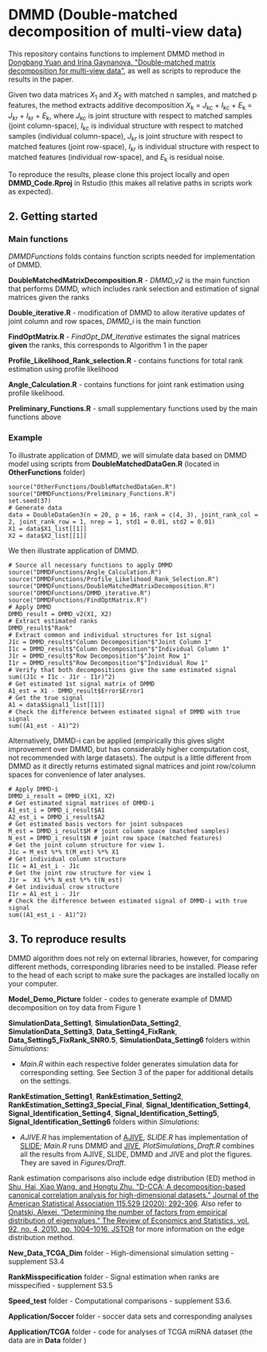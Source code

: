 # DMMD (Double-matched decomposition of multi-view data)

This repository contains functions to implement DMMD method in [Dongbang Yuan and Irina Gaynanova. "Double-matched matrix decomposition for multi-view data"](https://arxiv.org/abs/2105.03396), as well as scripts to reproduce the results in the paper. 

Given two data matrices *X*<sub>1</sub> and *X*<sub>2</sub> with matched n samples, and matched p features, the method extracts additive decomposition
*X*<sub>k</sub> = *J*<sub>kc</sub> + *I*<sub>kc</sub> + *E*<sub>k</sub> = *J*<sub>kr</sub> + *I*<sub>kr</sub> + *E*<sub>k</sub>, where *J*<sub>kc</sub> is joint structure with respect to matched samples (joint column-space), *I*<sub>kc</sub> is individual structure with respect to matched samples (individual column-space), *J*<sub>kr</sub> is joint structure with respect to matched features (joint row-space), *I*<sub>kr</sub> is individual structure with respect to matched features (individual row-space), and *E*<sub>k</sub> is residual noise.

To reproduce the results, please clone this project locally and open **DMMD_Code.Rproj** in Rstudio (this makes all relative paths in scripts work as expected).

## 2. Getting started
### Main functions
*DMMDFunctions* folds contains function scripts needed for implementation of DMMD. 

**DoubleMatchedMatrixDecomposition.R** - *DMMD_v2* is the main function that performs DMMD, which includes rank selection and estimation of signal matrices given the ranks

**Double_iterative.R** - modification of DMMD to allow iterative updates of joint column and row spaces, *DMMD_i* is the main function

**FindOptMatrix.R** - *FindOpt_DM_Iterative* estimates the signal matrices **given** the ranks, this corresponds to Algorithm 1 in the paper

**Profile_Likelihood_Rank_selection.R** - contains functions for total rank estimation using profile likelihood

**Angle_Calculation.R** - contains functions for joint rank estimation using profile likelihood.

**Preliminary_Functions.R** - small supplementary functions used by the main functions above <!--. *Fnorm* function calculates Frobenius norm of a matrix. *Matscale* function does center and scale for a matrix, either row-wise or column-wise. *DoubleStandardize* function double standardizes a matrix, which makes mean 0 and variance 1 for all the rows and columns. *projection* calculates the projection matrix for a specified matrix. *GenOrthoMatrix* generates pseudo-random orthogonal matrix. *svd_recover* does rank-r svd approximation of a specified matrix.-->


### Example
To illustrate application of DMMD, we will simulate data based on DMMD model using scripts from **DoubleMatchedDataGen.R** (located in **OtherFunctions** folder)

```{r}
source("OtherFunctions/DoubleMatchedDataGen.R")
source("DMMDFunctions/Preliminary_Functions.R")
set.seed(37)
# Generate data
data = DoubleDataGen3(n = 20, p = 16, rank = c(4, 3), joint_rank_col = 2, joint_rank_row = 1, nrep = 1, std1 = 0.01, std2 = 0.01)
X1 = data$X1_list[[1]]
X2 = data$X2_list[[1]]
```

We then illustrate application of DMMD.
```{r}
# Source all necessary functions to apply DMMD
source("DMMDFunctions/Angle_Calculation.R")
source("DMMDFunctions/Profile_Likelihood_Rank_Selection.R")
source("DMMDFunctions/DoubleMatchedMatrixDecomposition.R")
source("DMMDFunctions/DMMD_iterative.R")
source("DMMDFunctions/FindOptMatrix.R")
# Apply DMMD
DMMD_result = DMMD_v2(X1, X2)
# Extract estimated ranks
DMMD_result$"Rank"
# Extract common and individual structures for 1st signal
J1c = DMMD_result$"Column Decomposition"$"Joint Column 1"
I1c = DMMD_result$"Column Decomposition"$"Individual Column 1"
J1r = DMMD_result$"Row Decomposition"$"Joint Row 1"
I1r = DMMD_result$"Row Decomposition"$"Individual Row 1"
# Verify that both decompositions give the same estimated signal
sum((J1c + I1c - J1r - I1r)^2)
# Get estimated 1st signal matrix of DMMD
A1_est = X1 - DMMD_result$Error$Error1
# Get the true signal
A1 = data$Signal1_list[[1]]
# Check the difference between estimated signal of DMMD with true signal 
sum((A1_est - A1)^2)
```
Alternatively, DMMD-i can be applied (empirically this gives slight improvement over DMMD, but has considerably higher computation cost, not recommended with large datasets). The output is a little different from DMMD as it directly returns estimated signal matrices and joint row/column spaces for convenience of later analyses.
```{r}
# Apply DMMD-i
DMMD_i_result = DMMD_i(X1, X2)
# Get estimated signal matrices of DMMD-i
A1_est_i = DMMD_i_result$A1
A2_est_i = DMMD_i_result$A2
# Get estimated basis vectors for joint subspaces
M_est = DMMD_i_result$M # joint column space (matched samples)
N_est = DMMD_i_result$N # joint row space (matched features)
# Get the joint column structure for view 1. 
J1c = M_est %*% t(M_est) %*% X1
# Get individual column structure
I1c = A1_est_i - J1c
# Get the joint row structure for view 1
J1r =  X1 %*% N_est %*% t(N_est) 
# Get individual crow structure
I1r = A1_est_i - J1r
# Check the difference between estimated signal of DMMD-i with true signal
sum((A1_est_i - A1)^2)
```

## 3. To reproduce results
DMMD algorithm does not rely on external libraries, however, for comparing different methods, corresponding libraries need to be installed. Please refer to the head of each script to make sure the packages are installed locally on your computer.

**Model_Demo_Picture** folder  - codes to generate example of DMMD decomposition on toy data from Figure 1 

**SimulationData_Setting1**, **SimulationData_Setting2**, **SimulationData_Setting3**, **Data_Setting4_FixRank**, **Data_Setting5_FixRank_SNR0.5**, **SimulationData_Setting6** folders within *Simulations*:

  - *Main.R* within each respective folder generates simulation data for corresponding setting. See Section 3 of the paper for additional details on the settings.

**RankEstimation_Setting1**, **RankEstimation_Setting2**, **RankEstimation_Setting3_Special_Final**, **Signal_Identification_Setting4**, **Signal_Identification_Setting4**, **Signal_Identification_Setting5**, **Signal_Identification_Setting6** folders within *Simulations*:

- *AJIVE.R* has implementation of [AJIVE](https://arxiv.org/pdf/1704.02060.pdf),  *SLIDE.R* has implementation of [SLIDE](https://doi.org/10.1111/biom.13108); *Main.R* runs DMMD and [JIVE](https://doi.org/10.1214/12-AOAS597), *PlotSimulations_Draft.R* combines all the results from AJIVE, SLIDE, DMMD and JIVE and plot the figures. They are saved in *Figures/Draft*.

Rank estimation comparisons also include edge distribution (ED) method in [Shu, Hai, Xiao Wang, and Hongtu Zhu. "D-CCA: A decomposition-based canonical correlation analysis for high-dimensional datasets." Journal of the American Statistical Association 115.529 (2020): 292-306](https://amstat.tandfonline.com/doi/full/10.1080/01621459.2018.1543599?casa_token=HA13MS9KztkAAAAA%3A1Q_j0Z1DWQ-32p83DDooAf1SxI318fE5HglIgRj1YyNpZY_Kv6BJ-0RTkIajA3t6vIA_QHmhuw). Also refer to [Onatski, Alexei. “Determining the number of factors from empirical distribution of eigenvalues.” The Review of Economics and Statistics, vol. 92, no. 4, 2010, pp. 1004–1016. JSTOR](https://www.jstor.org/stable/40985808?seq=1#metadata_info_tab_contents) for more information on the edge distribution method.

**New_Data_TCGA_Dim** folder  - High-dimensional simulation setting - supplement S3.4

**RankMisspecification** folder  - Signal estimation when ranks are misspecified - supplement S3.5

**Speed_test** folder - Computational comparisons -  supplement S3.6.

**Application/Soccer** folder - soccer data sets and corresponding analyses

**Application/TCGA** folder  - code for analyses of TCGA miRNA dataset (the data are in **Data** folder )

<!--References
-------
[Feng, Qing, et al. "Angle-based joint and individual variation explained." Journal of multivariate analysis 166 (2018): 241-265.](https://arxiv.org/pdf/1704.02060.pdf).

[Lock, Eric F., et al. "Joint and individual variation explained (JIVE) for integrated analysis of multiple data types." The annals of applied statistics 7.1 (2013): 523.](https://arxiv.org/pdf/1102.4110.pdf).

[Zhu, Mu, and Ali Ghodsi. "Automatic dimensionality selection from the scree plot via the use of profile likelihood." Computational Statistics & Data Analysis 51.2 (2006): 918-930.](http://citeseerx.ist.psu.edu/viewdoc/download?doi=10.1.1.90.3768&rep=rep1&type=pdf).

[Shu, Hai, Xiao Wang, and Hongtu Zhu. "D-CCA: A decomposition-based canonical correlation analysis for high-dimensional datasets." Journal of the American Statistical Association 115.529 (2020): 292-306.](https://amstat.tandfonline.com/doi/full/10.1080/01621459.2018.1543599?casa_token=HA13MS9KztkAAAAA%3A1Q_j0Z1DWQ-32p83DDooAf1SxI318fE5HglIgRj1YyNpZY_Kv6BJ-0RTkIajA3t6vIA_QHmhuw).

[Onatski, Alexei. “Determining the number of factors from empirical distribution of eigenvalues.” The Review of Economics and Statistics, vol. 92, no. 4, 2010, pp. 1004–1016. JSTOR](https://www.jstor.org/stable/40985808?seq=1#metadata_info_tab_contents).
-->
